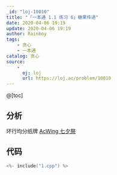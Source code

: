 ```yaml
---
_id: "loj-10010"
title: "「一本通 1.1 练习 6」糖果传递"
date: 2020-04-06 19:19
update: 2020-04-06 19:19
author: Rainboy
tags:
    - 贪心
    - 一本通
catalog: 贪心
source: 
    - 
      oj: loj
      url: https://loj.ac/problem/10010
---
```



@[toc]
## 分析

环行均分纸牌 [AcWing 七夕祭](/article/743690c383)


## 代码

```c
<%- include("1.cpp") %>
```

